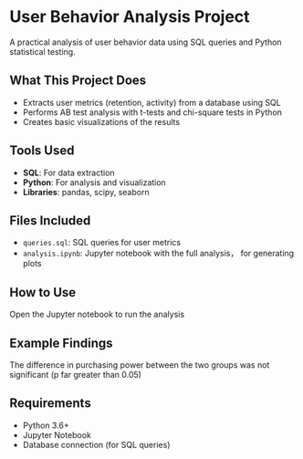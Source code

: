 # User Behavior Analysis Project

A practical analysis of user behavior data using SQL queries and Python statistical testing.

## What This Project Does
- Extracts user metrics (retention, activity) from a database using SQL
- Performs AB test analysis with t-tests and chi-square tests in Python
- Creates basic visualizations of the results

## Tools Used
- **SQL**: For data extraction
- **Python**: For analysis and visualization
- **Libraries**: pandas, scipy, seaborn

## Files Included
- `queries.sql`: SQL queries for user metrics
- `analysis.ipynb`: Jupyter notebook with the full analysis， for generating plots

## How to Use
Open the Jupyter notebook to run the analysis

## Example Findings
The difference in purchasing power between the two groups was not significant (p far greater than 0.05)

## Requirements
- Python 3.6+
- Jupyter Notebook
- Database connection (for SQL queries)
